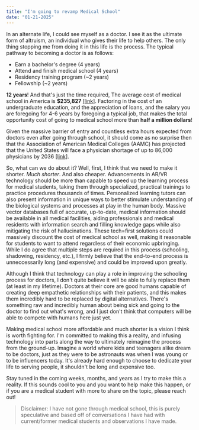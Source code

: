 ```yaml
---
title: "I'm going to revamp Medical School"
date: "01-21-2025"
---
```


In an alternate life, I could see myself as a doctor. I see it as the ultimate form of altruism, an individual who gives their life to help others. The only thing stopping me from doing it in this life is the process. The typical pathway to becoming a doctor is as follows:

- Earn a bachelor's degree (4 years)
- Attend and finish medical school (4 years)
- Residency training program (~2 years)
- Fellowship (~2 years)

**12 years**! And that's just the time required, The average cost of medical school in America is **$235,827** [[link]](https://educationdata.org/average-cost-of-medical-school). Factoring in the cost of an undergraduate education, and the appreciation of loans, and the salary you are foregoing for 4-6 years by foregoing a typical job, that makes the total opportunity cost of going to medical school more than **half a million dollars**!

Given the massive barrier of entry and countless extra hours expected from doctors even after going through school, it should come as no surprise then that the Association of American Medical Colleges (AAMC) has projected that the United States will face a physician shortage of up to 86,000 physicians by 2036 [[link]](https://www.aamc.org/news/press-releases/new-aamc-report-shows-continuing-projected-physician-shortage).

So, what can we do about it? Well, first, I think that we need to make it shorter. _Much shorter_. And also cheaper. Advancements in AR/VR technology should be more than capable to speed up the learning process for medical students, taking them through specialized, practical trainings to practice procedures thousands of times. Personalized learning tutors can also present information in unique ways to better stimulate understanding of the biological systems and processes at play in the human body. Massive vector databases full of accurate, up-to-date, medical information should be available in all medical facilities, aiding professionals and medical residents with information search and filling knowledge gaps while also mitigating the risk of hallucinations. These tech=first solutions could massively discount the cost of medical school as well, making it reasonable for students to want to attend regardless of their economic upbringing. While I do agree that multiple steps are required in this process (schooling, shadowing, residency, etc.), I firmly believe that the end-to-end process is unneccessarily long (and expensive) and could be improved upon greatly.

Although I think that technology can play a role in improving the schooling process for doctors, I don't quite believe it will be able to fully replace them (at least in my lifetime). Doctors at their core are good humans capable of creating deep empathetic relationships with their patients, and this makes them incredibly hard to be replaced by digital alternatives. There's something raw and incredibly human about being sick and going to the doctor to find out what's wrong, and I just don't think that computers will be able to compete with humans here just yet.

Making medical school more affordable and much shorter is a vision I think is worth fighting for. I'm committed to making this a reality, and infusing technology into parts along the way to ultimately reimagine the process from the ground-up. Imagine a world where kids and teenagers alike dream to be doctors, just as they were to be astronauts was when I was young or to be influencers today. It's already hard enough to choose to dedicate your life to serving people, it shouldn't be long and expensive too.

Stay tuned in the coming weeks, months, and years as I try to make this a reality. If this sounds cool to you and you want to help make this happen, or if you are a medical student with more to share on the topic, please reach out!

> Disclaimer: I have not gone through medical school, this is purely speculative and based off of conversations I have had with current/former medical students and observations I have made.
